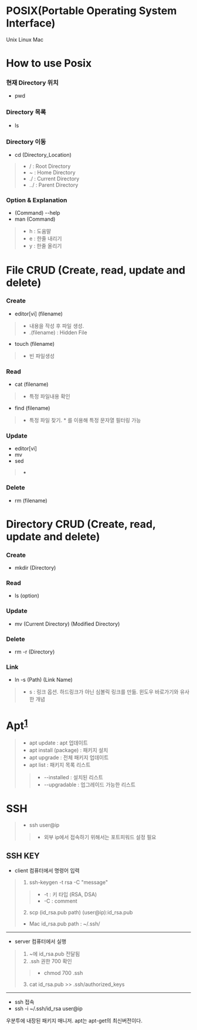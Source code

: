 # POSIX(Portable Operating System Interface)
Unix Linux Mac

# How to use Posix 
### 현재 Directory 위치
- pwd
### Directory 목록
- ls
### Directory 이동
- cd (Directory_Location)
> - /   : Root Directory
> - ~   : Home Directory
> - ./  : Current Directory
> - ../ : Parent Directory
### Option & Explanation
- (Command) --help
- man (Command)
> - h : 도움말
> - e : 한줄 내리기
> - y : 한줄 올리기

# File CRUD (Create, read, update and delete)
### Create
- editor[vi] (filename)
> - 내용을 작성 후 파일 생성.
> - .(filename) : Hidden File
- touch (filename)
> - 빈 파일생성
### Read
- cat (filename)
> - 특정 파일내용 확인
- find (filename)
> - 특정 파일 찾기. * 를 이용해 특정 문자열 필터링 가능
### Update
- editor[vi] 
- mv
- sed
> - 
### Delete
- rm (filename)

# Directory CRUD (Create, read, update and delete)
### Create
- mkdir (Directory) 
### Read
- ls (option)
### Update
- mv (Current Directory) (Modified Directory)
### Delete
- rm -r (Directory)
### Link
- ln -s (Path) (Link Name)
> - s : 링크 옵션. 하드링크가 아닌 심볼릭 링크를 만듦. 윈도우 바로가기와 유사한 개념

# Apt<sup id="a1">[1](#apt)</sup>
> - apt update : apt 업데이트
> - apt install (package) : 패키지 설치
> - apt upgrade : 전체 패키지 업데이트
> - apt list : 패키지 목록 리스트
>> - --installed : 설치된 리스트
>> - --upgradable : 업그레이드 가능한 리스트 

# SSH
> - ssh user@ip
>> - 외부 ip에서 접속하기 위해서는 포트피워드 설정 필요
## SSH KEY
- client 컴퓨터에서 명령어 입력
> 1. ssh-keygen -t rsa -C "message"
>> - -t : 키 타입 (RSA, DSA)
>> - -C : comment
> 2. scp (id_rsa.pub path) (user@ip):id_rsa.pub
> - Mac id_rsa.pub path : ~/.ssh/
---
- server 컴퓨터에서 실행
> 1. ~에 id_rsa.pub 전달됨
> 2. .ssh 권한 700 확인
>> - chmod 700 .ssh
> 3. cat id_rsa.pub >> .ssh/authorized_keys
---
- ssh 접속
- ssh -i ~/.ssh/id_rsa user@ip

<span id="apt">우분투에 내장된 패키지 매니저. apt는 apt-get의 최신버전이다.</span>